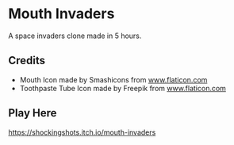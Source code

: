 # Mouth Invaders
A space invaders clone made in 5 hours. 

## Credits
- Mouth Icon made by Smashicons from www.flaticon.com
- Toothpaste Tube Icon made by Freepik from www.flaticon.com

## Play Here
https://shockingshots.itch.io/mouth-invaders
